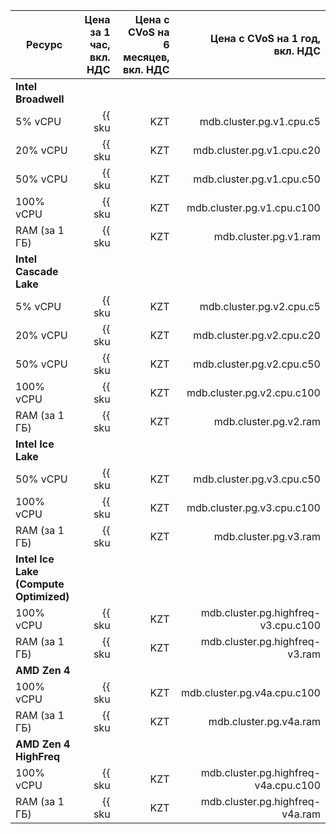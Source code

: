 
| Ресурс        | Цена за 1 час,<br>вкл. НДС                      | Цена с CVoS на 6 месяцев,<br>вкл. НДС                                        | Цена с CVoS на 1 год,<br>вкл. НДС                                            |
|---------------|------------------------------------------------:|-----------------------------------------------------------------------------:|-----------------------------------------------------------------------------:|
| **Intel Broadwell**                                                                                                                                                                                                           |
| 5% vCPU       | {{ sku|KZT|mdb.cluster.pg.v1.cpu.c5|string }}   | −                                                                            | −                                                                            |
| 20% vCPU      | {{ sku|KZT|mdb.cluster.pg.v1.cpu.c20|string }}  | −                                                                            | −                                                                            |
| 50% vCPU      | {{ sku|KZT|mdb.cluster.pg.v1.cpu.c50|string }}  | −                                                                            | −                                                                            |
| 100% vCPU     | {{ sku|KZT|mdb.cluster.pg.v1.cpu.c100|string }} | −                                                                            | −                                                                            |
| RAM (за 1 ГБ) | {{ sku|KZT|mdb.cluster.pg.v1.ram|string }}      | −                                                                            | −                                                                            |
| **Intel Cascade Lake**                                                                                                                                                                                                        |
| 5% vCPU       | {{ sku|KZT|mdb.cluster.pg.v2.cpu.c5|string }}   | −                                                                            | −                                                                            |
| 20% vCPU      | {{ sku|KZT|mdb.cluster.pg.v2.cpu.c20|string }}  | −                                                                            | −                                                                            |
| 50% vCPU      | {{ sku|KZT|mdb.cluster.pg.v2.cpu.c50|string }}  | −                                                                            | −                                                                            |
| 100% vCPU     | {{ sku|KZT|mdb.cluster.pg.v2.cpu.c100|string }} | {{ sku|KZT|v1.commitment.selfcheckout.m6.mdb.pg.cpu.c100.v2|string }} (-15%) | {{ sku|KZT|v1.commitment.selfcheckout.y1.mdb.pg.cpu.c100.v2|string }} (-22%) |
| RAM (за 1 ГБ) | {{ sku|KZT|mdb.cluster.pg.v2.ram|string }}      | {{ sku|KZT|v1.commitment.selfcheckout.m6.mdb.pg.ram.v2|string }} (-15%)      | {{ sku|KZT|v1.commitment.selfcheckout.y1.mdb.pg.ram.v2|string }} (-22%)      |
| **Intel Ice Lake**                                                                                                                                                                                                            |
| 50% vCPU      | {{ sku|KZT|mdb.cluster.pg.v3.cpu.c50|string }}  | −                                                                            | −                                                                            |
| 100% vCPU     | {{ sku|KZT|mdb.cluster.pg.v3.cpu.c100|string }} | {{ sku|KZT|v1.commitment.selfcheckout.m6.mdb.pg.cpu.c100.v3|string }} (-15%) | {{ sku|KZT|v1.commitment.selfcheckout.y1.mdb.pg.cpu.c100.v3|string }} (-22%) |
| RAM (за 1 ГБ) | {{ sku|KZT|mdb.cluster.pg.v3.ram|string }}      | {{ sku|KZT|v1.commitment.selfcheckout.m6.mdb.pg.ram.v3|string }} (-15%)      | {{ sku|KZT|v1.commitment.selfcheckout.y1.mdb.pg.ram.v3|string }} (-22%)      |
| **Intel Ice Lake (Compute Optimized)** |
| 100% vCPU | {{ sku|KZT|mdb.cluster.pg.highfreq-v3.cpu.c100|string }} | - | - |
| RAM (за 1 ГБ) | {{ sku|KZT|mdb.cluster.pg.highfreq-v3.ram|string }} | - | - |
| **AMD Zen 4** |
| 100% vCPU     | {{ sku|KZT|mdb.cluster.pg.v4a.cpu.c100|string }} | {{ sku|KZT|v1.commitment.selfcheckout.m6.mdb.pg.cpu.c100.v4a|string }} (-15%) | {{ sku|KZT|v1.commitment.selfcheckout.y1.mdb.pg.cpu.c100.v4a|string }} (-22%) |
| RAM (за 1 ГБ) | {{ sku|KZT|mdb.cluster.pg.v4a.ram|string }}      | {{ sku|KZT|v1.commitment.selfcheckout.m6.mdb.pg.ram.v4a|string }} (-15%)      | {{ sku|KZT|v1.commitment.selfcheckout.y1.mdb.pg.ram.v4a|string }} (-22%)      |
| **AMD Zen 4 HighFreq** |
| 100% vCPU | {{ sku|KZT|mdb.cluster.pg.highfreq-v4a.cpu.c100|string }} | - | - |
| RAM (за 1 ГБ) | {{ sku|KZT|mdb.cluster.pg.highfreq-v4a.ram|string }} | - | - |


